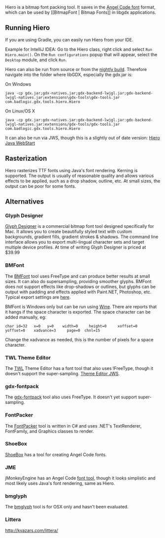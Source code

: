 Hiero is a bitmap font packing tool. It saves in the [Angel Code font](http://www.angelcode.com/products/bmfont/) format, which can be used by [[BitmapFont | Bitmap Fonts]] in libgdx applications.

## Running Hiero ##

If you are using Gradle, you can easily run Hiero from your IDE.

Example for IntelliJ IDEA: Go to the Hiero class, right click and select `Run Hiero.main()`. On the `Run configurations` popup that will appear, select the `Desktop` module, and click `Run`.

Hiero can also be run from source or from the [nightly build](http://libgdx.badlogicgames.com/nightlies/). Therefore navigate into the folder where libGDX, especially the gdx.jar is:

On Windows
```
java -cp gdx.jar;gdx-natives.jar;gdx-backend-lwjgl.jar;gdx-backend-lwjgl-natives.jar;extensions\gdx-tools\gdx-tools.jar com.badlogic.gdx.tools.hiero.Hiero
```

On Linux/OS X
```
java -cp gdx.jar:gdx-natives.jar:gdx-backend-lwjgl.jar:gdx-backend-lwjgl-natives.jar:extensions/gdx-tools/gdx-tools.jar com.badlogic.gdx.tools.hiero.Hiero
```

It can also be run via JWS, though this is a slightly out of date version:
[Hiero Java WebStart](http://wiki.libgdx.googlecode.com/git/jws/hiero.jnlp)

## Rasterization ##

Hiero rasterizes TTF fonts using Java's font rendering. Kerning is supported. The output is usually of reasonable quality and allows various effects to be applied, such as a drop shadow, outline, etc. At small sizes, the output can be poor for some fonts.

## Alternatives ##

### Glyph Designer ###

[Glyph Designer](http://www.71squared.com/glyphdesigner) is a commercial bitmap font tool designed specifically for Mac. It allows you to create beautifully styled text with custom backgrounds, gradient fills, gradient strokes & shadows. The command line interface allows you to export multi-lingual character sets and target multiple device profiles. At time of writing Glyph Designer is priced at $39.99

### BMFont ###

The [BMFont](http://www.angelcode.com/products/bmfont/) tool uses FreeType and can produce better results at small sizes. It can also do supersampling, providing smoother glyphs. BMFont does not support effects like drop-shadows or outlines, but glyphs can be output with padding and effects applied with Paint.NET, Photoshop, etc. Typical export settings are [here](http://wiki.libgdx.googlecode.com/git/img/bmfont-export.png).

BMFont is Windows only but can be run using [Wine](http://www.winehq.org/). There are reports that it hangs if the space character is exported. The space character can be added manually, eg:
```
char id=32   x=0   y=0    width=0     height=0     xoffset=0    yoffset=0    xadvance=3     page=0  chnl=15
```
Change the xadvance as needed, this is the number of pixels for a space character.

### TWL Theme Editor ###

The [TWL](http://twl.l33tlabs.org/) Theme Editor has a font tool that also uses !FreeType, though it doesn't support the super-sampling. [Theme Editor JWS](http://twl.l33tlabs.org/themer/themer.jnlp).

### gdx-fontpack ###

The [gdx-fontpack](https://github.com/mattdesl/gdx-fontpack) tool also uses FreeType. It doesn't yet support super-sampling.

### FontPacker ###

The [FontPacker](http://www.java-gaming.org/topics/fontpacker-pack-truetype-fonts-into-your-game/30219/view.html) tool is written in C# and uses .NET's TextRenderer, FontFamily, and Graphics classes to render.

### ShoeBox ###

[ShoeBox](http://renderhjs.net/shoebox/) has a tool for creating Angel Code fonts.

### JME ###

jMonkeyEngine has an Angel Code [font tool](http://jmonkeyengine.org/groups/jmonkeyplatform/forum/topic/font-creator-for-jmp/), though it looks simplistic and most likely uses Java's font rendering, same as Hiero.

### bmglyph ###

The [bmglyph](http://www.bmglyph.com//) tool is for OSX only and hasn't been evaluated.

### Littera ###

http://kvazars.com/littera/